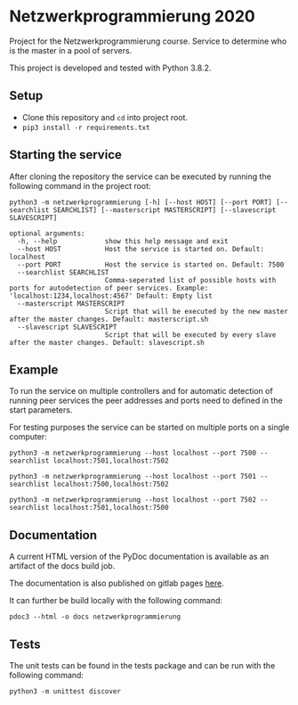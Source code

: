 # Netzwerkprogrammierung 2020

Project for the Netzwerkprogrammierung course.
Service to determine who is the master in a pool of servers.

This project is developed and tested with Python 3.8.2.

## Setup

* Clone this repository and `cd` into project root.
* `pip3 install -r requirements.txt`

## Starting the service

After cloning the repository the service can be executed by running the following command in the project root:

```shell script
python3 -m netzwerkprogrammierung [-h] [--host HOST] [--port PORT] [--searchlist SEARCHLIST] [--masterscript MASTERSCRIPT] [--slavescript SLAVESCRIPT]

optional arguments:
  -h, --help            show this help message and exit
  --host HOST           Host the service is started on. Default: localhost
  --port PORT           Host the service is started on. Default: 7500
  --searchlist SEARCHLIST
                        Comma-seperated list of possible hosts with ports for autodetection of peer services. Example: 'localhost:1234,localhost:4567' Default: Empty list
  --masterscript MASTERSCRIPT
                        Script that will be executed by the new master after the master changes. Default: masterscript.sh
  --slavescript SLAVESCRIPT
                        Script that will be executed by every slave after the master changes. Default: slavescript.sh
```

## Example

To run the service on multiple controllers and for automatic detection of running peer services
the peer addresses and ports need to defined in the start parameters.

For testing purposes the service can be started on multiple ports on a single computer:

```shell script
python3 -m netzwerkprogrammierung --host localhost --port 7500 --searchlist localhost:7501,localhost:7502
```

```shell script
python3 -m netzwerkprogrammierung --host localhost --port 7501 --searchlist localhost:7500,localhost:7502
```

```shell script
python3 -m netzwerkprogrammierung --host localhost --port 7502 --searchlist localhost:7501,localhost:7500
```

## Documentation

A current HTML version of the PyDoc documentation is available as an artifact of the docs build job.

The documentation is also published on gitlab pages [here](http://jpohlmeyer.pages.ub.uni-bielefeld.de/netzwerkprogrammierung-2020/netzwerkprogrammierung/).

It can further be build locally with the following command:

```shell script
pdoc3 --html -o docs netzwerkprogrammierung
```

## Tests

The unit tests can be found in the tests package and can be run with the following command:

```shell script
python3 -m unittest discover
```